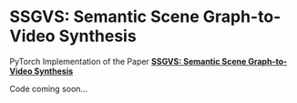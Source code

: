 # SSGVS: Semantic Scene Graph-to-Video Synthesis
PyTorch Implementation of the Paper [**SSGVS: Semantic Scene Graph-to-Video Synthesis**](https://arxiv.org/abs/2211.06119v2)

Code coming soon...
